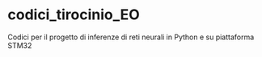 # codici_tirocinio_EO
Codici per il progetto di inferenze di reti neurali in Python e su piattaforma STM32

